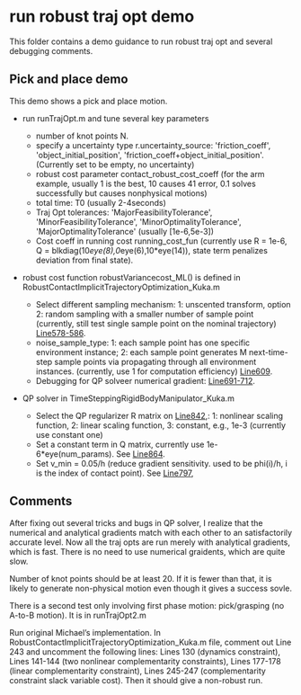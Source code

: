 # run robust traj opt demo

This folder contains a demo guidance to run robust traj opt and several debugging comments.

## Pick and place demo

This demo shows a pick and place motion.
 * run runTrajOpt.m and tune several key parameters
    * number of knot points N.
    * specify a uncertainty type r.uncertainty_source: 'friction_coeff', 'object_initial_position', 'friction_coeff+object_initial_position'. (Currently set to be empty, no uncertainty)
    * robust cost parameter contact_robust_cost_coeff (for the arm example, usually 1 is the best, 10 causes 41 error, 0.1 solves successfully but causes nonphysical motions)
    * total time: T0 (usually 2-4seconds)
    * Traj Opt tolerances: 'MajorFeasibilityTolerance', 'MinorFeasibilityTolerance', 'MinorOptimalityTolerance', 'MajorOptimalityTolerance' (usually [1e-6,5e-3])
    * Cost coeff in running cost running_cost_fun (currently use R = 1e-6, Q = blkdiag(10*eye(8),0*eye(6),10*eye(14)), state term penalizes deviation from final state).

 * robust cost function robustVariancecost_ML() is defined in RobustContactImplicitTrajectoryOptimization_Kuka.m
    * Select different sampling mechanism: 1: unscented transform, option 2: random sampling with a smaller number of sample point (currently, still test single sample point on the nominal trajectory) [Line578-586](https://github.com/YeZhao/drake/blob/3ead1b39928b2c8270c6fe1f88193642dfff8e21/drake/matlab/solvers/trajectoryOptimization/RobustContactImplicitTrajectoryOptimization_Kuka.m#L578-L586).
   * noise_sample_type: 1: each sample point has one specific environment instance; 2: each sample point generates M next-time-step sample points via propagating through all environment instances. (currently, use 1 for computation efficiency) [Line609](https://github.com/YeZhao/drake/blob/3ead1b39928b2c8270c6fe1f88193642dfff8e21/drake/matlab/solvers/trajectoryOptimization/RobustContactImplicitTrajectoryOptimization_Kuka.m#L609).
   * Debugging for QP solveer numerical gradient: [Line691-712](https://github.com/YeZhao/drake/blob/3ead1b39928b2c8270c6fe1f88193642dfff8e21/drake/matlab/solvers/trajectoryOptimization/RobustContactImplicitTrajectoryOptimization_Kuka.m#L691-L712).

 * QP solver in TimeSteppingRigidBodyManipulator_Kuka.m
    * Select the QP regularizer R matrix on [Line842](https://github.com/YeZhao/drake/blob/3ead1b39928b2c8270c6fe1f88193642dfff8e21/drake/matlab/systems/plants/TimeSteppingRigidBodyManipulator_Kuka.m#L842),: 1: nonlinear scaling function, 2: linear scaling function, 3: constant, e.g., 1e-3 (currently use constant one) 
    * Set a constant term in Q matrix, currently use 1e-6*eye(num_params). See [Line864](https://github.com/YeZhao/drake/blob/3ead1b39928b2c8270c6fe1f88193642dfff8e21/drake/matlab/systems/plants/TimeSteppingRigidBodyManipulator_Kuka.m#L864).
    * Set v_min = 0.05/h (reduce gradient sensitivity. used to be phi(i)/h, i is the index of contact point). See
    [Line797](https://github.com/YeZhao/drake/blob/3ead1b39928b2c8270c6fe1f88193642dfff8e21/drake/matlab/systems/plants/TimeSteppingRigidBodyManipulator_Kuka.m#L797),


## Comments

After fixing out several tricks and bugs in QP solver, I realize that the numerical and analytical gradients match with each other to an satisfactorily accurate level. Now all the traj opts are run merely with analytical gradients, which is fast. There is no need to use numerical graidents, which are quite slow. 

Number of knot points should be at least 20. If it is fewer than that, it is likely to generate non-physical motion even though it gives a success sovle.

There is a second test only involving first phase motion: pick/grasping (no A-to-B motion). It is in runTrajOpt2.m 

Run original Michael’s implementation. In RobustContactImplicitTrajectoryOptimization_Kuka.m file, comment out Line 243 and uncomment the following lines: Lines 130 (dynamics constraint), Lines 141-144 (two nonlinear complementarity constraints), Lines 177-178 (linear complementarity constraint), Lines 245-247 (complementarity constraint slack variable cost). Then it should give a non-robust run.
